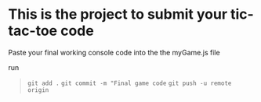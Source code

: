 # This is the project to submit your tic-tac-toe code

Paste your final working console code into the the myGame.js file

run 
> `git add .`
> `git commit -m "Final game code`
> `git push -u remote origin`